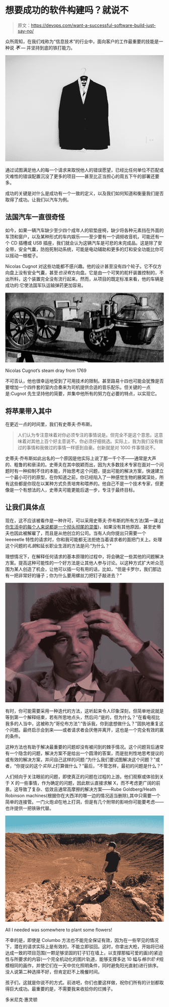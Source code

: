 # 想要成功的软件构建吗？就说不

> 原文：<https://devops.com/want-a-successful-software-build-just-say-no/>

众所周知，在我们戏称为“信息技术”的行业中，面向客户的工作最重要的技能是一种说 ***不** —* 并坚持到底的铁打能力。

![Empty suit](img/1c97ed7632e6d055204112828dfb0396.png)

通过试图满足他人的每一个请求来取悦他人的错误愿望，已经比任何单位不匹配或灾难性的错误配置沉没了更多的项目——甚至比正当担心的周五下午的部署还要多。

成功的关键是对什么是成功有一个一致的定义，以及我们如何知道和衡量我们是否取得了成功。让我们以汽车为例。

## 法国汽车一直很奇怪

如今，如果一辆汽车缺少至少四个成年人的软垫座椅，缺少将各种元素挡在外面的车顶和窗户，以及某种形式的车内娱乐——至少要有一个调频收音机，可能还有一个 CD 插槽或 USB 插座，我们就会认为这辆汽车是可悲的未完成品。这是除了安全带，安全气囊，防抱死制动系统，可能是电动辅助和更多的灯和安全功能比你可以摇动一根棍子。

Nicolas Cugnot 对这些功能都不感兴趣。他的设计甚至没有四个轮子。它不仅方向盘上没有安全气囊，甚至*也没有*方向盘。它是由一个可笑的舵杆装置控制的，不出所料，这个装置完全没有流行起来。然而，从项目的既定标准来看，他的车辆是成功的:它使法国军队运输弹药更加容易。

![Nicolas Cugnot's steam dray from 1769](img/e7b195fb7c99db26e4cce30be213f9ac.png)

Nicolas Cugnot’s steam dray from 1769

不可否认，他也很幸运地受到了可用技术的限制。甚至路易十四也可能会犹豫是否要增加一个四件套的室内合奏来为司机提供合适的音乐配乐。但关键的一点是:Cugnot 先生坚持他的简要，并集中他所有的努力在必要的特点，以实现它。

## 将苹果带入其中

在更近一点的时间里，我们有史蒂夫·乔布斯。

> 人们认为专注意味着对你必须专注的事情说是。但完全不是这个意思。这意味着对其他上百个好主意说不。你必须仔细挑选。实际上，我为我们没有做过的事情和我做过的事情一样感到自豪。创新就是对 1000 件事情说不。

史蒂夫·乔布斯如此出名的一个原因是他实际上说了那一千个不——通常是大声的、粗鲁的和亵渎的。史蒂夫在其中脱颖而出，因为大多数技术专家在面对一个问题时有一种抑制不住的本能，开始思考这个问题，提出可能的解决方案，快速建立一个最小可行的原型，在你知道之前，你已经陷入了一种感觉生物的腋窝深处，所有这些都是你现在以某种方式负责培育和喂养的。他自己不是一个技术专家，但更像是一个有想法的人，史蒂夫可能更能后退一步，专注于最终目标。

## 让我们具体点

现在，这不应该被看作是一种许可，可以采用史蒂夫·乔布斯的所有方法(第一课:[对你生活中的每个人来说都是一个彻头彻尾的混蛋](https://www.theregister.co.uk/2018/10/05/dead_steve_jobs_saint/))，如果没有其他原因，甚至史蒂夫也因此被解雇了，而且是从他创立的公司。当有人向你提出只需要一个 leeeeetle 特性的请求时，你和我可能都无法拒绝当着请求者的面把门关上。处理这个问题的*礼貌*和延长职业生涯的方法是问:“为什么？”

理想情况下，在解释任何请求的基本原理的过程中，将会确定一些其他的问题解决方案。提高这种可能性的一个好方法是让其他人参与讨论。以这种方式扩大听众范围为某人创造了机会，让他可以插一句有用的话，比如，“但是卡罗尔，我们那边有一把非常好的锤子；你为什么要用螺丝刀把钉子敲进去？”

![Peter Falk as Columbo](img/0308ed49a2bdd7c4346b389135f84048.png)

有时，你可能需要采用一种迭代的方法，这听起来令人印象深刻，但简单地说就是等到第一个解释结束，若有所思地点头，然后问:“是的，但为什么？”在看电视比我多的人当中，这被称为“哥伦布方法”:“告诉我，你到底想做什么？”固执地重复这个问题。最终启示会到来——或者请求者会厌倦并离开，这也是一个完全有效的赢的条件。

这种方法也有助于解决最重要的问题却没有被问到的棘手情况。这个问题背后通常有一个隐含的问题，解决方案不是给出一个圆滑的答案，而是批判性地思考提议的或有效的解决方案，并问自己这样的问题:“为什么我们要试图解决这个问题？”或者，“你提议的这个*实际上*打算做什么？”最后，“不管怎样，最初的问题是什么？”

人们倾向于关注眼前的问题，即使真正的问题在过程的上游。他们观察或体验到关于 X 的一些事情，作为确定的问题，因此默认直接求解 X，而不考虑更广阔的前景。这导致了复杂、低效且通常高摩擦的解决方案——Rube Goldberg/Heath Robinson machines(根据你在大西洋的哪一边的情况适当删除),其中只需要一个简单的连接管。一门火炮*会*在地上打洞，但是有几个附带的影响你可能要考虑——也许提供一把铁锹代替。

![Man standing in front of giant crater](img/162e6438bfc2ea511b00afb2f18234b4.png)

All I needed was somewhere to plant some flowers!

不幸的是，即使是 Columbo 方法也不能完全保证有效，因为在一些罕见的情况下，潜在的请求实际上是有效的，不能立即驳回。这时，你拿出大枪，开始将已经达成一致的项目范围(一颗足够坚固的钉子钉在墙上，以支撑那幅可爱的画)的紧迫性与所要求的内容(一个完全机动化的图片轨道，能够支撑多达 10 幅与*格尔尼卡*规模相同的画作，并使它们在一天中优化照明条件，同时避免阳光直射)进行排序。没人说第二种选择不好，但肯定赶不上晚餐时间。

孩子们，这就是你说不的方式。前进吧，你们也要这样做，祝你们所有的计划都取得巨大成功。最重要的是，不需要我来收拾你的烂摊子。

多米尼克·惠灵顿